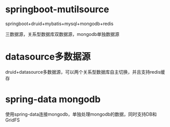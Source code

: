 # springboot-mutilsource  
  
springboot+druid+mybatis+mysql+mongodb+redis  
  
三数据源，关系型数据库双数据源，mongodb单独数据源

# datasource多数据源  
  
druid+datasource多数据源，可以两个关系型数据库自主切换，并且支持redis缓存
 
# spring-data mongodb 
  
使用spring-data连接mongodb，单独处理mongodb的数据，同时支持DB和GridFS 
  
  
